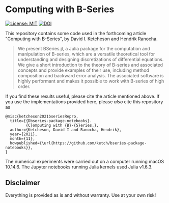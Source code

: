 # Computing with B-Series

[![License: MIT](https://img.shields.io/badge/License-MIT-success.svg)](https://opensource.org/licenses/MIT)
[![DOI](https://zenodo.org/badge/429305906.svg)](https://zenodo.org/badge/latestdoi/429305906)

This repository contains some code used in the forthcoming article "Computing with B-Series", by David I. Ketcheson and Hendrik Ranocha.

> We present BSeries.jl, a Julia package for the computation and manipulation of B-series, which are a
versatile theoretical tool for understanding and designing discretizations of
differential equations.
We give a short introduction to the theory of B-series
and associated concepts and provide examples of their use, including method composition
and backward error analysis.  The associated software is highly performant
and makes it possible to work with B-series of high order.

If you find these results useful, please cite the article mentioned above.  If you
use the implementations provided here, please *also* cite this repository as
```
@misc{ketcheson2021bseriesRepro,
  title={{Dbseries-package-notebooks}.
         {C}omputing with {B}-{S}eries.},
  author={Ketcheson, David I and Ranocha, Hendrik},
  year={2021},
  month={11},
  howpublished={\url{https://github.com/ketch/bseries-package-notebooks}},
}
```

The numerical experiments were carried out on a computer running macOS 10.14.6.
The Jupyter notebooks running Julia kernels used Julia v1.6.3.

## Disclaimer

Everything is provided as is and without warranty. Use at your own risk!
